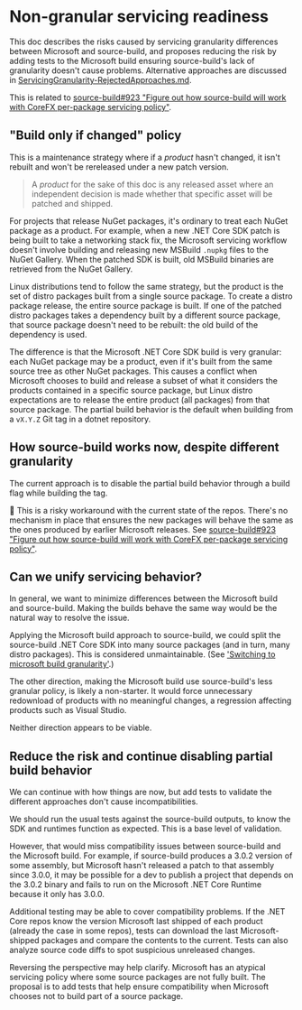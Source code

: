 # Non-granular servicing readiness

This doc describes the risks caused by servicing granularity differences between
Microsoft and source-build, and proposes reducing the risk by adding tests to
the Microsoft build ensuring source-build's lack of granularity doesn't cause
problems. Alternative approaches are discussed in
[ServicingGranularity-RejectedApproaches.md](ServicingGranularity-RejectedApproaches.md).

This is related to [source-build#923 "Figure out how source-build will work with
CoreFX per-package servicing
policy"](https://github.com/dotnet/source-build/issues/923).

## "Build only if changed" policy

This is a maintenance strategy where if a *product* hasn't changed, it isn't
rebuilt and won't be rereleased under a new patch version.

> A *product* for the sake of this doc is any released asset where an
independent decision is made whether that specific asset will be patched and
shipped.

For projects that release NuGet packages, it's ordinary to treat each NuGet
package as a product. For example, when a new .NET Core SDK patch is being built
to take a networking stack fix, the Microsoft servicing workflow doesn't involve
building and releasing new MSBuild `.nupkg` files to the NuGet Gallery. When the
patched SDK is built, old MSBuild binaries are retrieved from the NuGet Gallery.

Linux distributions tend to follow the same strategy, but the product is the set
of distro packages built from a single source package. To create a distro
package release, the entire source package is built. If one of the patched
distro packages takes a dependency built by a different source package, that
source package doesn't need to be rebuilt: the old build of the dependency is
used.

The difference is that the Microsoft .NET Core SDK build is very granular: each
NuGet package may be a product, even if it's built from the same source tree as
other NuGet packages. This causes a conflict when Microsoft chooses to build and
release a subset of what it considers the products contained in a specific
source package, but Linux distro expectations are to release the entire product
(all packages) from that source package. The partial build behavior is the
default when building from a `vX.Y.Z` Git tag in a dotnet repository.

## How source-build works now, despite different granularity

The current approach is to disable the partial build behavior through a build
flag while building the tag.

🚩 This is a risky workaround with the current state of the repos. There's no
mechanism in place that ensures the new packages will behave the same as the
ones produced by earlier Microsoft releases. See [source-build#923 "Figure out
how source-build will work with CoreFX per-package servicing
policy"](https://github.com/dotnet/source-build/issues/923).

## Can we unify servicing behavior?

In general, we want to minimize differences between the Microsoft build and
source-build. Making the builds behave the same way would be the natural way to
resolve the issue.

Applying the Microsoft build approach to source-build, we could split the
source-build .NET Core SDK into many source packages (and in turn, many distro
packages). This is considered unmaintainable. (See ['Switching to microsoft
build
granularity'](ServicingGranularity-RejectedApproaches.md#switching-to-microsoft-build-granularity).)

The other direction, making the Microsoft build use source-build's less granular
policy, is likely a non-starter. It would force unnecessary redownload of
products with no meaningful changes, a regression affecting products such as
Visual Studio.

Neither direction appears to be viable.

## Reduce the risk and continue disabling partial build behavior

We can continue with how things are now, but add tests to validate the different
approaches don't cause incompatibilities.

We should run the usual tests against the source-build outputs, to know the SDK
and runtimes function as expected. This is a base level of validation.

However, that would miss compatibility issues between source-build and the
Microsoft build. For example, if source-build produces a 3.0.2 version of some
assembly, but Microsoft hasn't released a patch to that assembly since 3.0.0, it
may be possible for a dev to publish a project that depends on the 3.0.2 binary
and fails to run on the Microsoft .NET Core Runtime because it only has 3.0.0.

Additional testing may be able to cover compatibility problems. If the .NET Core
repos know the version Microsoft last shipped of each product (already the case
in some repos), tests can download the last Microsoft-shipped packages and
compare the contents to the current. Tests can also analyze source code diffs to
spot suspicious unreleased changes.

Reversing the perspective may help clarify. Microsoft has an atypical servicing
policy where some source packages are not fully built. The proposal is to add
tests that help ensure compatibility when Microsoft chooses not to build part of
a source package.
